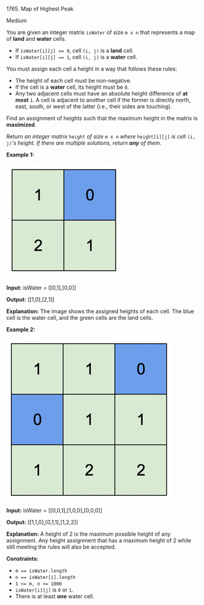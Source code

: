 1765\. Map of Highest Peak

Medium

You are given an integer matrix `isWater` of size `m x n` that represents a map of **land** and **water** cells.

*   If `isWater[i][j] == 0`, cell `(i, j)` is a **land** cell.
*   If `isWater[i][j] == 1`, cell `(i, j)` is a **water** cell.

You must assign each cell a height in a way that follows these rules:

*   The height of each cell must be non-negative.
*   If the cell is a **water** cell, its height must be `0`.
*   Any two adjacent cells must have an absolute height difference of **at most** `1`. A cell is adjacent to another cell if the former is directly north, east, south, or west of the latter (i.e., their sides are touching).

Find an assignment of heights such that the maximum height in the matrix is **maximized**.

Return _an integer matrix_ `height` _of size_ `m x n` _where_ `height[i][j]` _is cell_ `(i, j)`_'s height. If there are multiple solutions, return **any** of them_.

**Example 1:**

**![](screenshot-2021-01-11-at-82045-am.png)**

**Input:** isWater = [[0,1],[0,0]]

**Output:** [[1,0],[2,1]]

**Explanation:** The image shows the assigned heights of each cell. The blue cell is the water cell, and the green cells are the land cells.

**Example 2:**

**![](screenshot-2021-01-11-at-82050-am.png)**

**Input:** isWater = [[0,0,1],[1,0,0],[0,0,0]]

**Output:** [[1,1,0],[0,1,1],[1,2,2]]

**Explanation:** A height of 2 is the maximum possible height of any assignment. Any height assignment that has a maximum height of 2 while still meeting the rules will also be accepted.

**Constraints:**

*   `m == isWater.length`
*   `n == isWater[i].length`
*   `1 <= m, n <= 1000`
*   `isWater[i][j]` is `0` or `1`.
*   There is at least **one** water cell.